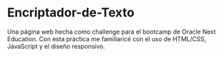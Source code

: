 # Encriptador-de-Texto

Una página web hecha como challenge para el bootcamp de Oracle Next Education.
Con esta práctica me familiaricé con el uso de HTML/CSS, JavaScript y el diseño responsivo.
